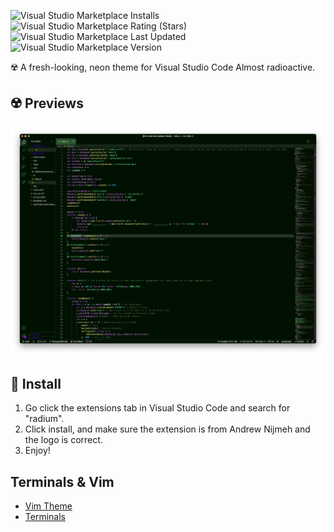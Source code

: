 ![Visual Studio Marketplace Installs](https://img.shields.io/visual-studio-marketplace/i/AndrewNijmeh.radium)
![Visual Studio Marketplace Rating (Stars)](https://img.shields.io/visual-studio-marketplace/r/AndrewNijmeh.radium)
![Visual Studio Marketplace Last Updated](https://img.shields.io/visual-studio-marketplace/last-updated/AndrewNijmeh.radium)
![Visual Studio Marketplace Version](https://img.shields.io/visual-studio-marketplace/v/AndrewNijmeh.radium)

☢️ A fresh-looking, neon theme for Visual Studio Code Almost radioactive.

## ☢️ Previews
![example](./assets/example.png)

## 🚀 Install
1. Go click the extensions tab in Visual Studio Code and search for "radium".
2. Click install, and make sure the extension is from Andrew Nijmeh and the logo is correct.
3. Enjoy!

## Terminals & Vim

- [Vim Theme](https://github.com/radium-theme/vim)
- [Terminals](https://github.com/radium-theme/terminals)
